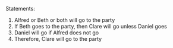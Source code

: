 Statements:
1. Alfred or Beth or both will go to the party
2. If Beth goes to the party, then Clare will go unless Daniel goes
3. Daniel will go if Alfred does not go
4. Therefore, Clare will go to the party